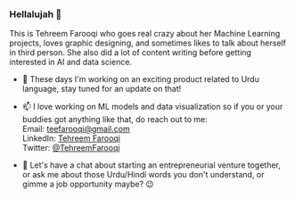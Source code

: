 ### Hellalujah 👋

<!--
**TehreemFarooqi/TehreemFarooqi** is a ✨ _special_ ✨ repository because its `README.md` (this file) appears on your GitHub profile.

Here are some ideas to get you started:

- 🔭 I’m currently working on ...
- 🌱 I’m currently learning ...
- 👯 I’m looking to collaborate on ...
- 🤔 I’m looking for help with ...
- 💬 Ask me about ...
- 📫 How to reach me: ...
- 😄 Pronouns: ...
- ⚡ Fun fact: ...
-->

This is Tehreem Farooqi who goes real crazy about her Machine Learning projects, loves graphic designing, and sometimes likes to talk about herself in third person. She also did a lot of content writing before getting interested in AI and data science.

- 🔭 These days I'm working on an exciting product related to Urdu language, stay tuned for an update on that!

- 📫 I love working on ML models and data visualization so if you or your buddies got anything like that, do reach out to me:<br/>
Email: <a href="mailto:teefarooqi@gmail.com">teefarooqi@gmail.com</a><br/>
LinkedIn: <a href="https://www.linkedin.com/in/tehreemfarooqi/">Tehreem Farooqi</a><br/>
Twitter: <a href="https://twitter.com/TehreemFarooqi">@TehreemFarooqi</a>

- 💬 Let's have a chat about starting an entrepreneurial venture together, or ask me about those Urdu/Hindi words you don't understand, or gimme a job opportunity maybe? 😉
